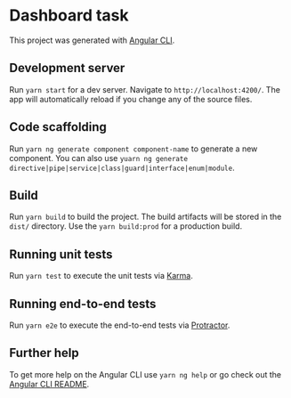 # Dashboard task

This project was generated with [Angular CLI](https://github.com/angular/angular-cli).

## Development server

Run `yarn start` for a dev server. Navigate to `http://localhost:4200/`. The app will automatically reload if you change any of the source files.

## Code scaffolding

Run `yarn ng generate component component-name` to generate a new component. You can also use `yuarn ng generate directive|pipe|service|class|guard|interface|enum|module`.

## Build

Run `yarn build` to build the project. The build artifacts will be stored in the `dist/` directory. Use the `yarn build:prod` for a production build.

## Running unit tests

Run `yarn test` to execute the unit tests via [Karma](https://karma-runner.github.io).

## Running end-to-end tests

Run `yarn e2e` to execute the end-to-end tests via [Protractor](http://www.protractortest.org/).

## Further help

To get more help on the Angular CLI use `yarn ng help` or go check out the [Angular CLI README](https://github.com/angular/angular-cli/blob/master/README.md).
